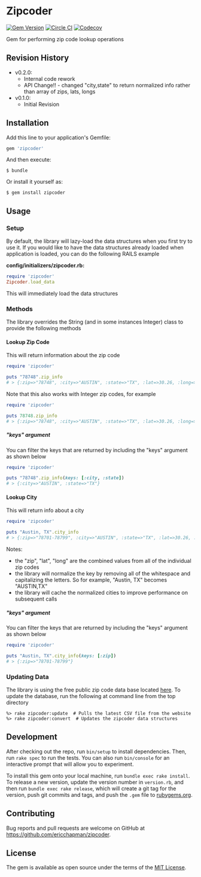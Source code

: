 # Zipcoder
[![Gem Version](https://badge.fury.io/rb/zipcoder.svg)](https://badge.fury.io/rb/zipcoder)
[![Circle CI](https://circleci.com/gh/ericchapman/zipcoder/tree/master.svg?&style=shield&circle-token=a6120adc7b90f211b8c19b16e184da4123de671c)](https://circleci.com/gh/ericchapman/zipcoder/tree/master)
[![Codecov](https://img.shields.io/codecov/c/github/ericchapman/zipcoder/master.svg)](https://codecov.io/github/ericchapman/zipcoder)

Gem for performing zip code lookup operations

## Revision History

 - v0.2.0:
   - Internal code rework
   - API Change!! - changed "city,state" to return normalized info rather
     than array of zips, lats, longs
 - v0.1.0:
   - Initial Revision

## Installation

Add this line to your application's Gemfile:

```ruby
gem 'zipcoder'
```

And then execute:

    $ bundle

Or install it yourself as:

    $ gem install zipcoder

## Usage

### Setup

By default, the library will lazy-load the data structures when you first try
to use it.  If you would like to have the data structures already loaded
when application is loaded, you can do the following RAILS example

**config/initializers/zipcoder.rb:**

``` ruby
require 'zipcoder'
Zipcoder.load_data
```

This will immediately load the data structures

### Methods

The library overrides the String (and in some instances Integer) class to 
provide the following methods

#### Lookup Zip Code

This will return information about the zip code

``` ruby
require 'zipcoder'

puts "78748".zip_info
# > {:zip=>"78748", :city=>"AUSTIN", :state=>"TX", :lat=>30.26, :long=>-97.74}
```

Note that this also works with Integer zip codes, for example

``` ruby
require 'zipcoder'

puts 78748.zip_info
# > {:zip=>"78748", :city=>"AUSTIN", :state=>"TX", :lat=>30.26, :long=>-97.74}
```

##### "keys" argument

You can filter the keys that are returned by including the "keys" argument
as shown below

``` ruby
require 'zipcoder'

puts "78748".zip_info(keys: [:city, :state])
# > {:city=>"AUSTIN", :state=>"TX"}
```

#### Lookup City

This will return info about a city

``` ruby
require 'zipcoder'

puts "Austin, TX".city_info
# > {:zip=>"78701-78799", :city=>"AUSTIN", :state=>"TX", :lat=>30.26, :long=>-97.74}
```

Notes:

 - the "zip", "lat", "long" are the combined values from all of the 
   individual zip codes
 - the library will normalize the key by removing all of the whitespace
   and capitalizing the letters.  So for example, "Austin, TX" becomes 
   "AUSTIN,TX"
 - the library will cache the normalized cities to improve performance
   on subsequent calls

##### "keys" argument

You can filter the keys that are returned by including the "keys" argument
as shown below

``` ruby
require 'zipcoder'

puts "Austin, TX".city_info(keys: [:zip])
# > {:zip=>"78701-78799"}
```

### Updating Data

The library is using the free public zip code data base located 
[here](http://federalgovernmentzipcodes.us/). To update the database, run the 
following at command line from the top directory

```
%> rake zipcoder:update  # Pulls the latest CSV file from the website
%> rake zipcoder:convert  # Updates the zipcoder data structures
```

## Development

After checking out the repo, run `bin/setup` to install dependencies. Then, 
run `rake spec` to run the tests. You can also run `bin/console` for an interactive 
prompt that will allow you to experiment.

To install this gem onto your local machine, run `bundle exec rake install`. To 
release a new version, update the version number in `version.rb`, and then run 
`bundle exec rake release`, which will create a git tag for the version, push 
git commits and tags, and push the `.gem` file to [rubygems.org](https://rubygems.org).

## Contributing

Bug reports and pull requests are welcome on GitHub at https://github.com/ericchapman/zipcoder.


## License

The gem is available as open source under the terms of the [MIT License](http://opensource.org/licenses/MIT).

